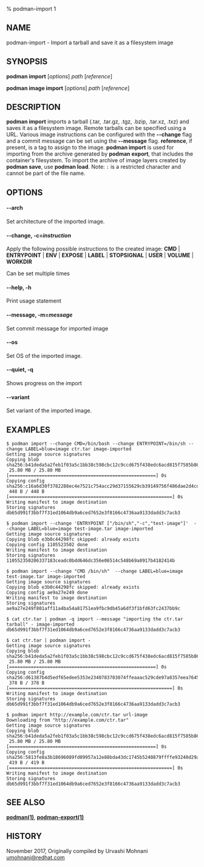 % podman-import 1

## NAME

podman\-import - Import a tarball and save it as a filesystem image

## SYNOPSIS

**podman import** [*options*] _path_ [*reference*]

**podman image import** [*options*] _path_ [*reference*]

## DESCRIPTION

**podman import** imports a tarball (.tar, .tar.gz, .tgz, .bzip, .tar.xz, .txz)
and saves it as a filesystem image. Remote tarballs can be specified using a URL.
Various image instructions can be configured with the **--change** flag and
a commit message can be set using the **--message** flag.
**reference**, if present, is a tag to assign to the image.
**podman import** is used for importing from the archive generated by **podman export**, that includes the container's filesystem. To import the archive of image layers created by **podman save**, use **podman load**.
Note: `:` is a restricted character and cannot be part of the file name.

## OPTIONS

#### **--arch**

Set architecture of the imported image.

#### **--change**, **-c**=_instruction_

Apply the following possible instructions to the created image:
**CMD** | **ENTRYPOINT** | **ENV** | **EXPOSE** | **LABEL** | **STOPSIGNAL** | **USER** | **VOLUME** | **WORKDIR**

Can be set multiple times

#### **--help**, **-h**

Print usage statement

#### **--message**, **-m**=_message_

Set commit message for imported image

#### **--os**

Set OS of the imported image.

#### **--quiet**, **-q**

Shows progress on the import

#### **--variant**

Set variant of the imported image.

## EXAMPLES

```
$ podman import --change CMD=/bin/bash --change ENTRYPOINT=/bin/sh --change LABEL=blue=image ctr.tar image-imported
Getting image source signatures
Copying blob sha256:b41deda5a2feb1f03a5c1bb38c598cbc12c9ccd675f438edc6acd815f7585b86
 25.80 MB / 25.80 MB [======================================================] 0s
Copying config sha256:c16a6d30f3782288ec4e7521c754acc29d37155629cb39149756f486dae2d4cd
 448 B / 448 B [============================================================] 0s
Writing manifest to image destination
Storing signatures
db65d991f3bbf7f31ed1064db9a6ced7652e3f8166c4736aa9133dadd3c7acb3
```

```
$ podman import --change 'ENTRYPOINT ["/bin/sh","-c","test-image"]'  --change LABEL=blue=image test-image.tar image-imported
Getting image source signatures
Copying blob e3b0c44298fc skipped: already exists
Copying config 1105523502 done
Writing manifest to image destination
Storing signatures
110552350206337183ceadc0bdd646dc356e06514c548b69a8917b4182414b
```

```
$ podman import --change "CMD /bin/sh"  --change LABEL=blue=image test-image.tar image-imported
Getting image source signatures
Copying blob e3b0c44298fc skipped: already exists
Copying config ae9a27e249 done
Writing manifest to image destination
Storing signatures
ae9a27e249f801aff11a4ba54a81751ea9fbc9db45a6df3f1bfd63fc2437bb9c
```

```
$ cat ctr.tar | podman -q import --message "importing the ctr.tar tarball" - image-imported
db65d991f3bbf7f31ed1064db9a6ced7652e3f8166c4736aa9133dadd3c7acb3
```

```
$ cat ctr.tar | podman import -
Getting image source signatures
Copying blob sha256:b41deda5a2feb1f03a5c1bb38c598cbc12c9ccd675f438edc6acd815f7585b86
 25.80 MB / 25.80 MB [======================================================] 0s
Copying config sha256:d61387b4d5edf65edee5353e2340783703074ffeaaac529cde97a8357eea7645
 378 B / 378 B [============================================================] 0s
Writing manifest to image destination
Storing signatures
db65d991f3bbf7f31ed1064db9a6ced7652e3f8166c4736aa9133dadd3c7acb3
```

```
$ podman import http://example.com/ctr.tar url-image
Downloading from "http://example.com/ctr.tar"
Getting image source signatures
Copying blob sha256:b41deda5a2feb1f03a5c1bb38c598cbc12c9ccd675f438edc6acd815f7585b86
 25.80 MB / 25.80 MB [======================================================] 0s
Copying config sha256:5813fe8a3b18696089fd09957a12e88bda43dc1745b5240879ffffe93240d29a
 419 B / 419 B [============================================================] 0s
Writing manifest to image destination
Storing signatures
db65d991f3bbf7f31ed1064db9a6ced7652e3f8166c4736aa9133dadd3c7acb3
```

## SEE ALSO

**[podman(1)](podman.1.md)**, **[podman-export(1)](podman-export.1.md)**

## HISTORY

November 2017, Originally compiled by Urvashi Mohnani <umohnani@redhat.com>
